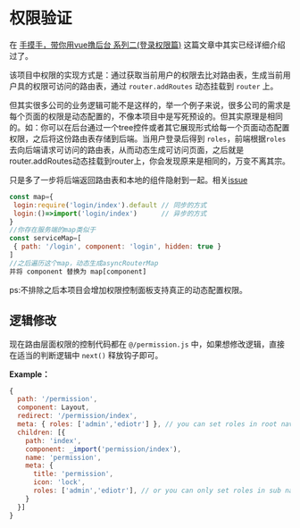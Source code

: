 # 权限验证

在 [手摸手，带你用vue撸后台 系列二(登录权限篇)](https://segmentfault.com/a/1190000009506097) 这篇文章中其实已经详细介绍过了。

该项目中权限的实现方式是：通过获取当前用户的权限去比对路由表，生成当前用户具的权限可访问的路由表，通过 `router.addRoutes` 动态挂载到 `router` 上。

但其实很多公司的业务逻辑可能不是这样的，举一个例子来说，很多公司的需求是每个页面的权限是动态配置的，不像本项目中是写死预设的。但其实原理是相同的。如：你可以在后台通过一个tree控件或者其它展现形式给每一个页面动态配置权限，之后将这份路由表存储到后端。当用户登录后得到 `roles`，前端根据`roles` 去向后端请求可访问的路由表，从而动态生成可访问页面，之后就是router.addRoutes动态挂载到router上，你会发现原来是相同的，万变不离其宗。

只是多了一步将后端返回路由表和本地的组件隐射到一起。相关[issue](https://github.com/PanJiaChen/vue-element-admin/issues/293)

```js
const map={
 login:require('login/index').default // 同步的方式
 login:()=>import('login/index')      // 异步的方式
}
//你存在服务端的map类似于
const serviceMap=[
 { path: '/login', component: 'login', hidden: true }
]
//之后遍历这个map，动态生成asyncRouterMap
并将 component 替换为 map[component]
```

ps:不排除之后本项目会增加权限控制面板支持真正的动态配置权限。

## 逻辑修改
现在路由层面权限的控制代码都在 `@/permission.js` 中，如果想修改逻辑，直接在适当的判断逻辑中 `next()` 释放钩子即可。

**Example：**
```js
{
  path: '/permission',
  component: Layout,
  redirect: '/permission/index',
  meta: { roles: ['admin','ediotr'] }, // you can set roles in root nav
  children: [{
    path: 'index',
    component: _import('permission/index'),
    name: 'permission',
    meta: {
      title: 'permission',
      icon: 'lock',
      roles: ['admin','ediotr'], // or you can only set roles in sub nav
    }
  }]
}
```
